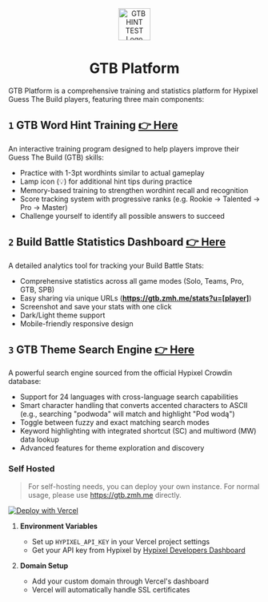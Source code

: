 <div align="center">
  <img src="app/favicon.ico" alt="GTB HINT TEST Logo" width="64" height="64" />
  <h1>GTB Platform</h1>
</div>

GTB Platform is a comprehensive training and statistics platform for Hypixel Guess The Build players, featuring three main components:

## `1` GTB Word Hint Training [👉 Here](https://gtb.zmh.me)

An interactive training program designed to help players improve their Guess The Build (GTB) skills:

- Practice with 1-3pt wordhints similar to actual gameplay
- Lamp icon (💡) for additional hint tips during practice
- Memory-based training to strengthen wordhint recall and recognition
- Score tracking system with progressive ranks (e.g. Rookie → Talented → Pro → Master)
- Challenge yourself to identify all possible answers to succeed

## `2` Build Battle Statistics Dashboard [👉 Here](https://gtb.zmh.me/stats)

A detailed analytics tool for tracking your Build Battle Stats:

- Comprehensive statistics across all game modes (Solo, Teams, Pro, GTB, SPB)
- Easy sharing via unique URLs (**https://gtb.zmh.me/stats?u=[player]**)
- Screenshot and save your stats with one click
- Dark/Light theme support
- Mobile-friendly responsive design

## `3` GTB Theme Search Engine [👉 Here](https://gtb.zmh.me/themes)

A powerful search engine sourced from the official Hypixel Crowdin database:

- Support for 24 languages with cross-language search capabilities
- Smart character handling that converts accented characters to ASCII (e.g., searching "podwoda" will match and highlight "Pod wodą")
- Toggle between fuzzy and exact matching search modes
- Keyword highlighting with integrated shortcut (SC) and multiword (MW) data lookup
- Advanced features for theme exploration and discovery

### Self Hosted

> For self-hosting needs, you can deploy your own instance. For normal usage, please use https://gtb.zmh.me directly.


[![Deploy with Vercel](https://vercel.com/button)](https://vercel.com/new/clone?repository-url=https%3A%2F%2Fgithub.com%2Fzmh-program%2Fgtb_hinttest)

1. **Environment Variables**
   - Set up `HYPIXEL_API_KEY` in your Vercel project settings
   - Get your API key from Hypixel by [Hypixel Developers Dashboard](https://developer.hypixel.net)

3. **Domain Setup**
   - Add your custom domain through Vercel's dashboard
   - Vercel will automatically handle SSL certificates

